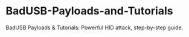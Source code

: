 # BadUSB-Payloads-and-Tutorials
BadUSB Payloads &amp; Tutorials: Powerful HID attack, step-by-step guide.
